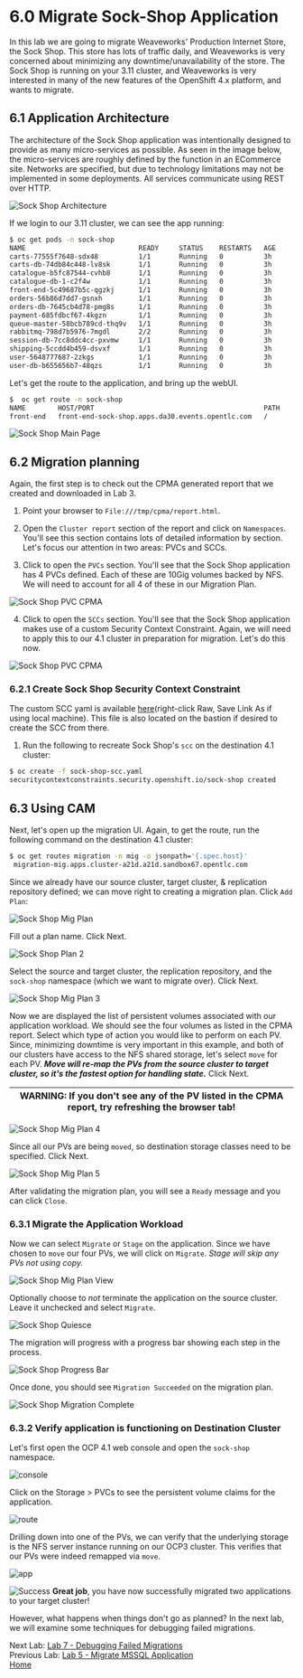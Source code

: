 # 6.0 Migrate Sock-Shop Application

In this lab we are going to migrate Weaveworks' Production Internet Store, the Sock Shop.  This store has lots of traffic daily, and Weaveworks is very concerned about minimizing any downtime/unavailability of the store. The Sock Shop is running on your 3.11 cluster, and Weaveworks is very interested in many of the new features of the OpenShift 4.x platform, and wants to migrate.

## 6.1 Application Architecture

The architecture of the Sock Shop application was intentionally designed to provide as many micro-services as possible. As seen in the image below, the micro-services are roughly defined by the function in an ECommerce site.  Networks are specified, but due to technology limitations may not be implemented in some deployments.  All services communicate using REST over HTTP.

![Sock Shop Architecture](./screenshots/lab6/sock-shop-arch.png)

If we login to our 3.11 cluster, we can see the app running:

```bash
$ oc get pods -n sock-shop
NAME                            READY     STATUS    RESTARTS   AGE
carts-77555f7648-sdx48          1/1       Running   0          3h
carts-db-74db84c448-lv8sk       1/1       Running   0          3h
catalogue-b5fc87544-cvhb8       1/1       Running   0          3h
catalogue-db-1-c2f4w            1/1       Running   0          3h
front-end-5c49687b5c-qgzkj      1/1       Running   0          3h
orders-56b86d7dd7-gsnxh         1/1       Running   0          3h
orders-db-7645cb4d78-pmg8s      1/1       Running   0          3h
payment-685fdbcf67-4kgzn        1/1       Running   0          3h
queue-master-58bcb789cd-thq9v   1/1       Running   0          3h
rabbitmq-798d7b5976-7mgdl       2/2       Running   0          3h
session-db-7cc8ddc4cc-pxvmw     1/1       Running   0          3h
shipping-5ccdd4b459-dsvxf       1/1       Running   0          3h
user-5648777687-2zkgs           1/1       Running   0          3h
user-db-b655656b7-48qzs         1/1       Running   0          3h
```

Let's get the route to the application, and bring up the webUI.

```bash
$  oc get route -n sock-shop
NAME        HOST/PORT                                          PATH      SERVICES    PORT      TERMINATION   WILDCARD
front-end   front-end-sock-shop.apps.da30.events.opentlc.com   /         front-end   8079                    None
```

![Sock Shop Main Page](./screenshots/lab6/sock-shop-main.png)

## 6.2 Migration planning

Again, the first step is to check out the CPMA generated report that we created and downloaded in Lab 3.

1. Point your browser to `File:///tmp/cpma/report.html`.

2. Open the `Cluster report` section of the report and click on `Namespaces`.   You'll see this section contains lots of detailed information by section.  Let's focus our attention in two areas: PVCs and SCCs.

3. Click to open the `PVCs` section.  You'll see that the Sock Shop application has 4 PVCs defined.  Each of these are 10Gig volumes backed by NFS.  We will need to account for all 4 of these in our Migration Plan.

![Sock Shop PVC CPMA](./screenshots/lab6/sock-shop-pvc-cpma.png)

4. Click to open the `SCCs` section.  You'll see that the Sock Shop application makes use of a custom Security Context Constraint.  Again, we will need to apply this to our 4.1 cluster in preparation for migration.  Let's do this now.

![Sock Shop PVC CPMA](./screenshots/lab6/sock-shop-scc-cpma.png)

### 6.2.1 Create Sock Shop Security Context Constraint

The custom SCC yaml is available [here](./files/sock-shop-scc.yaml)(right-click Raw, Save Link As if using local machine).  This file is also located on the bastion if desired to create the SCC from there.

1. Run the following to recreate Sock Shop's `scc` on the destination 4.1 cluster:
```bash
$ oc create -f sock-shop-scc.yaml
securitycontextconstraints.security.openshift.io/sock-shop created
```

## 6.3 Using CAM

Next, let's open up the migration UI. Again, to get the route, run the following command on the destination 4.1 cluster:
```bash
$ oc get routes migration -n mig -o jsonpath='{.spec.host}'
 migration-mig.apps.cluster-a21d.a21d.sandbox67.opentlc.com
```

Since we already have our source cluster, target cluster, & replication repository defined; we can move right to creating a migration plan.  Click `Add Plan`:

![Sock Shop Mig Plan](./screenshots/lab6/sock-shop-mig-plan.png)

Fill out a plan name. Click Next.

![Sock Shop Plan 2](./screenshots/lab6/sock-shop-mig-plan-2.png)

Select the source and target cluster, the replication repository, and the `sock-shop` namespace (which we want to migrate over). Click Next.

![Sock Shop Mig Plan 3](./screenshots/lab6/sock-shop-mig-plan-3.png)

Now we are displayed the list of persistent volumes associated with our application workload. We should see the four volumes as listed in the CPMA report.  Select which type of action you would like to perform on each PV.  Since, minimizing downtime is very important in this example, and both of our clusters have access to the NFS shared storage, let's select `move` for each PV.  ***Move will re-map the PVs from the source cluster to target cluster, so it's the fastest option for handling state.***  Click Next.

| WARNING: If you don't see any of the PV listed in the CPMA report, try refreshing the browser tab! |
| --- |

![Sock Shop Mig Plan 4](./screenshots/lab6/sock-shop-mig-plan-4.png)

Since all our PVs are being `moved`, so destination storage classes need to be specified.  Click Next.

![Sock Shop Mig Plan 5](./screenshots/lab6/sock-shop-mig-plan-5.png)

After validating the migration plan, you will see a `Ready` message and you can click `Close`.



### 6.3.1 Migrate the Application Workload

Now we can select `Migrate` or `Stage` on the application. Since we have chosen to `move` our four PVs, we will click on `Migrate`.  *Stage will skip any PVs not using copy.*

![Sock Shop Mig Plan View](./screenshots/lab6/sock-shop-mig-plan-view.png)

Optionally choose to *not* terminate the application on the source cluster.
Leave it unchecked and select `Migrate`.

![Sock Shop Quiesce](./screenshots/lab6/sock-shop-mig-plan-quiesce.png)

The migration will progress with a progress bar showing each step in the process.

![Sock Shop Progress Bar](./screenshots/lab6/sock-shop-progress.png)

Once done, you should see `Migration Succeeded` on the migration plan.

![Sock Shop Migration Complete](./screenshots/lab6/sock-shop-mig-plan-complete.png)


### 6.3.2 Verify application is functioning on Destination Cluster

Let's first open the OCP 4.1 web console and open the `sock-shop` namespace.

![console](./screenshots/lab6/ocp4-sock-shop.png)

Click on the Storage > PVCs to see the persistent volume claims for the application.

![route](./screenshots/lab6/ocp4-sock-shop-pvcs.png)

Drilling down into one of the PVs, we can verify that the underlying storage is the NFS server instance running on our OCP3 cluster.  This verifies that our PVs were indeed remapped via `move`.

![app](./screenshots/lab6/ocp4-sock-shop-pv-yaml.png)

![Success](./screenshots/lab6/success.png)
**Great job**, you have now successfully migrated two applications to your target cluster!

However, what happens when things don't go as planned?  In the next lab, we will examine some techniques for debugging failed migrations.

Next Lab: [Lab 7 - Debugging Failed Migrations](./7.md)<br>
Previous Lab: [Lab 5 - Migrate MSSQL Application](./5.md)<br>
[Home](./README.md)
